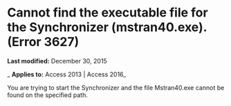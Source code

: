 
# Cannot find the executable file for the Synchronizer (mstran40.exe). (Error 3627)

 **Last modified:** December 30, 2015

 _ **Applies to:** Access 2013 | Access 2016_

You are trying to start the Synchronizer and the file Mstran40.exe cannot be found on the specified path.

